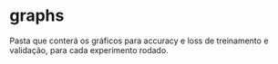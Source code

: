 # graphs
Pasta que conterá os gráficos para accuracy e loss de treinamento e validação, para cada experimento rodado.